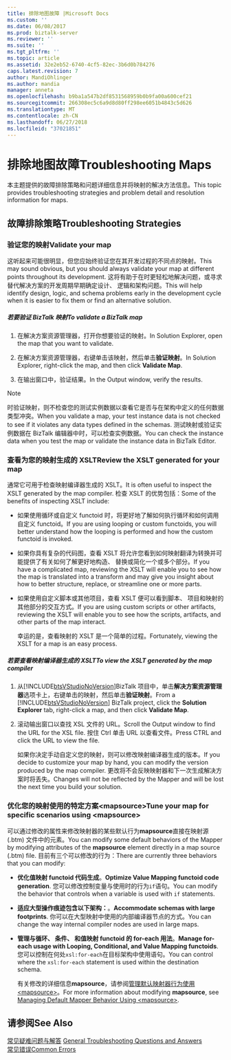 ```yaml
---
title: 排除地图故障 |Microsoft Docs
ms.custom: ''
ms.date: 06/08/2017
ms.prod: biztalk-server
ms.reviewer: ''
ms.suite: ''
ms.tgt_pltfrm: ''
ms.topic: article
ms.assetid: 32e2eb52-6740-4cf5-82ec-3b6d0b784276
caps.latest.revision: 7
author: MandiOhlinger
ms.author: mandia
manager: anneta
ms.openlocfilehash: b9ba1a547b2df8531568959b0b9fa00a600cef21
ms.sourcegitcommit: 266308ec5c6a9d8d80ff298ee6051b4843c5d626
ms.translationtype: MT
ms.contentlocale: zh-CN
ms.lasthandoff: 06/27/2018
ms.locfileid: "37021851"
---
```

# <a name="troubleshooting-maps"></a><span data-ttu-id="69ce6-102">排除地图故障</span><span class="sxs-lookup"><span data-stu-id="69ce6-102">Troubleshooting Maps</span></span>
<span data-ttu-id="69ce6-103">本主题提供的故障排除策略和问题详细信息并将映射的解决方法信息。</span><span class="sxs-lookup"><span data-stu-id="69ce6-103">This topic provides troubleshooting strategies and problem detail and resolution information for maps.</span></span>  
  
## <a name="troubleshooting-strategies"></a><span data-ttu-id="69ce6-104">故障排除策略</span><span class="sxs-lookup"><span data-stu-id="69ce6-104">Troubleshooting Strategies</span></span>  
  
### <a name="validate-your-map"></a><span data-ttu-id="69ce6-105">验证您的映射</span><span class="sxs-lookup"><span data-stu-id="69ce6-105">Validate your map</span></span>  
 <span data-ttu-id="69ce6-106">这听起来可能很明显，但您应始终验证您在其开发过程的不同点的映射。</span><span class="sxs-lookup"><span data-stu-id="69ce6-106">This may sound obvious, but you should always validate your map at different points throughout its development.</span></span> <span data-ttu-id="69ce6-107">这将有助于在时更轻松地解决问题，或寻求替代解决方案的开发周期早期确定设计、 逻辑和架构问题。</span><span class="sxs-lookup"><span data-stu-id="69ce6-107">This will help identify design, logic, and schema problems early in the development cycle when it is easier to fix them or find an alternative solution.</span></span>  
  
##### <a name="to-validate-a-biztalk-map"></a><span data-ttu-id="69ce6-108">若要验证 BizTalk 映射</span><span class="sxs-lookup"><span data-stu-id="69ce6-108">To validate a BizTalk map</span></span>  
  
1.  <span data-ttu-id="69ce6-109">在解决方案资源管理器，打开你想要验证的映射。</span><span class="sxs-lookup"><span data-stu-id="69ce6-109">In Solution Explorer, open the map that you want to validate.</span></span>  
  
2.  <span data-ttu-id="69ce6-110">在解决方案资源管理器，右键单击该映射，然后单击**验证映射**。</span><span class="sxs-lookup"><span data-stu-id="69ce6-110">In Solution Explorer, right-click the map, and then click **Validate Map**.</span></span>  
  
3.  <span data-ttu-id="69ce6-111">在输出窗口中，验证结果。</span><span class="sxs-lookup"><span data-stu-id="69ce6-111">In the Output window, verify the results.</span></span>  
  
> [!NOTE]
>  <span data-ttu-id="69ce6-112">时验证映射，则不检查您的测试实例数据以查看它是否与在架构中定义的任何数据类型冲突。</span><span class="sxs-lookup"><span data-stu-id="69ce6-112">When you validate a map, your test instance data is not checked to see if it violates any data types defined in the schemas.</span></span> <span data-ttu-id="69ce6-113">测试映射或验证实例数据在 BizTalk 编辑器中时，可以检查实例数据。</span><span class="sxs-lookup"><span data-stu-id="69ce6-113">You can check the instance data when you test the map or validate the instance data in BizTalk Editor.</span></span>  
  
### <a name="review-the-xslt-generated-for-your-map"></a><span data-ttu-id="69ce6-114">查看为您的映射生成的 XSLT</span><span class="sxs-lookup"><span data-stu-id="69ce6-114">Review the XSLT generated for your map</span></span>  
 <span data-ttu-id="69ce6-115">通常它可用于检查映射编译器生成的 XSLT。</span><span class="sxs-lookup"><span data-stu-id="69ce6-115">It is often useful to inspect the XSLT generated by the map compiler.</span></span> <span data-ttu-id="69ce6-116">检查 XSLT 的优势包括：</span><span class="sxs-lookup"><span data-stu-id="69ce6-116">Some of the benefits of inspecting XSLT include:</span></span>  
  
- <span data-ttu-id="69ce6-117">如果使用循环或自定义 functoid 时，将更好地了解如何执行循环和如何调用自定义 functoid。</span><span class="sxs-lookup"><span data-stu-id="69ce6-117">If you are using looping or custom functoids, you will better understand how the looping is performed and how the custom functoid is invoked.</span></span>  
  
- <span data-ttu-id="69ce6-118">如果你具有复杂的代码图，查看 XSLT 将允许您看到如何映射翻译为转换并可能提供了有关如何了解更好地构造、 替换或简化一个或多个部分。</span><span class="sxs-lookup"><span data-stu-id="69ce6-118">If you have a complicated map, reviewing the XSLT will enable you to see how the map is translated into a transform and may give you insight about how to better structure, replace, or streamline one or more parts.</span></span>  
  
- <span data-ttu-id="69ce6-119">如果使用自定义脚本或其他项目，查看 XSLT 便可以看到脚本、 项目和映射的其他部分的交互方式。</span><span class="sxs-lookup"><span data-stu-id="69ce6-119">If you are using custom scripts or other artifacts, reviewing the XSLT will enable you to see how the scripts, artifacts, and other parts of the map interact.</span></span>  
  
  <span data-ttu-id="69ce6-120">幸运的是，查看映射的 XSLT 是一个简单的过程。</span><span class="sxs-lookup"><span data-stu-id="69ce6-120">Fortunately, viewing the XSLT for a map is an easy process.</span></span>  
  
##### <a name="to-view-the-xslt-generated-by-the-map-compiler"></a><span data-ttu-id="69ce6-121">若要查看映射编译器生成的 XSLT</span><span class="sxs-lookup"><span data-stu-id="69ce6-121">To view the XSLT generated by the map compiler</span></span>  
  
1. <span data-ttu-id="69ce6-122">从[!INCLUDE[btsVStudioNoVersion](../includes/btsvstudionoversion-md.md)]BizTalk 项目中，单击**解决方案资源管理器**选项卡上，右键单击的映射，然后单击**验证映射**。</span><span class="sxs-lookup"><span data-stu-id="69ce6-122">From a [!INCLUDE[btsVStudioNoVersion](../includes/btsvstudionoversion-md.md)] BizTalk project, click the **Solution Explorer** tab, right-click a map, and then click **Validate Map**.</span></span>  
  
2. <span data-ttu-id="69ce6-123">滚动输出窗口以查找 XSL 文件的 URL。</span><span class="sxs-lookup"><span data-stu-id="69ce6-123">Scroll the Output window to find the URL for the XSL file.</span></span> <span data-ttu-id="69ce6-124">按住 Ctrl 单击 URL 以查看文件。</span><span class="sxs-lookup"><span data-stu-id="69ce6-124">Press CTRL and click the URL to view the file.</span></span>  
  
   <span data-ttu-id="69ce6-125">如果你决定手动自定义您的映射，则可以修改映射编译器生成的版本。</span><span class="sxs-lookup"><span data-stu-id="69ce6-125">If you decide to customize your map by hand, you can modify the version produced by the map compiler.</span></span> <span data-ttu-id="69ce6-126">更改将不会反映映射器和下一次生成解决方案时将丢失。</span><span class="sxs-lookup"><span data-stu-id="69ce6-126">Changes will not be reflected by the Mapper and will be lost the next time you build your solution.</span></span>  
  
### <a name="tune-your-map-for-specific-scenarios-using-mapsource"></a><span data-ttu-id="69ce6-127">优化您的映射使用的特定方案\<mapsource\></span><span class="sxs-lookup"><span data-stu-id="69ce6-127">Tune your map for specific scenarios using \<mapsource\></span></span>  
 <span data-ttu-id="69ce6-128">可以通过修改的属性来修改映射器的某些默认行为**mapsource**直接在映射源 (.btm) 文件中的元素。</span><span class="sxs-lookup"><span data-stu-id="69ce6-128">You can modify some default behaviors of the Mapper by modifying attributes of the **mapsource** element directly in a map source (.btm) file.</span></span> <span data-ttu-id="69ce6-129">目前有三个可以修改的行为：</span><span class="sxs-lookup"><span data-stu-id="69ce6-129">There are currently three behaviors that you can modify:</span></span>  
  
- <span data-ttu-id="69ce6-130">**优化值映射 functoid 代码生成**。</span><span class="sxs-lookup"><span data-stu-id="69ce6-130">**Optimize Value Mapping functoid code generation**.</span></span> <span data-ttu-id="69ce6-131">您可以修改控制变量与使用时的行为`if`语句。</span><span class="sxs-lookup"><span data-stu-id="69ce6-131">You can modify the behavior that controls when a variable is used with `if` statements.</span></span>  
  
- <span data-ttu-id="69ce6-132">**适应大型操作痕迹包含以下架构：**。</span><span class="sxs-lookup"><span data-stu-id="69ce6-132">**Accommodate schemas with large footprints**.</span></span> <span data-ttu-id="69ce6-133">你可以在大型映射中使用的内部编译器节点的方式。</span><span class="sxs-lookup"><span data-stu-id="69ce6-133">You can change the way internal compiler nodes are used in large maps.</span></span>  
  
- <span data-ttu-id="69ce6-134">**管理与循环、 条件、 和值映射 functoid 的 for-each 用法**。</span><span class="sxs-lookup"><span data-stu-id="69ce6-134">**Manage for-each usage with Looping, Conditional, and Value Mapping functoids**.</span></span> <span data-ttu-id="69ce6-135">您可以控制在何处`xsl:for-each`在目标架构中使用语句。</span><span class="sxs-lookup"><span data-stu-id="69ce6-135">You can control where the `xsl:for-each` statement is used within the destination schema.</span></span>  
  
  <span data-ttu-id="69ce6-136">有关修改的详细信息**mapsource**，请参阅[管理默认映射器行为使用\<mapsource\>](../core/managing-default-mapper-behavior-using-mapsource.md)。</span><span class="sxs-lookup"><span data-stu-id="69ce6-136">For more information about modifying **mapsource**, see [Managing Default Mapper Behavior Using \<mapsource\>](../core/managing-default-mapper-behavior-using-mapsource.md).</span></span>  
  
## <a name="see-also"></a><span data-ttu-id="69ce6-137">请参阅</span><span class="sxs-lookup"><span data-stu-id="69ce6-137">See Also</span></span>  
 <span data-ttu-id="69ce6-138">[常见疑难问题与解答](../core/general-troubleshooting-questions-and-answers.md) </span><span class="sxs-lookup"><span data-stu-id="69ce6-138">[General Troubleshooting Questions and Answers](../core/general-troubleshooting-questions-and-answers.md) </span></span>  
 [<span data-ttu-id="69ce6-139">常见错误</span><span class="sxs-lookup"><span data-stu-id="69ce6-139">Common Errors</span></span>](../core/common-errors.md)